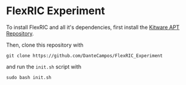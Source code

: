 # FlexRIC Experiment

To install FlexRIC and all it's dependencies, first install the [Kitware APT Repository](https://apt.kitware.com/).

Then, clone this repository with

```git clone https://github.com/DanteCampos/FlexRIC_Experiment```

and run the `init.sh` script with

```sudo bash init.sh```
